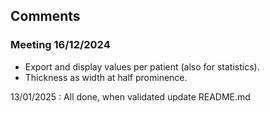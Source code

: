 ## Comments
### Meeting 16/12/2024
- Export and display values per patient (also for statistics).
- Thickness as width at half prominence.

13/01/2025 : All done, when validated update README.md